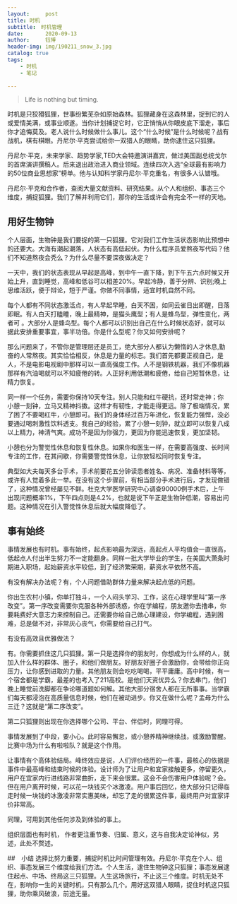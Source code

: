 ```yaml
---
layout:     post
title: 时机
subtitle:　时机管理
date:       2020-09-13
author:     钰博
header-img: img/190211_snow_3.jpg
catalog: true
tags:
    - 时机
    - 笔记
    
---
```



> Life is nothing but timing.

时机是只狡猾狐狸，世事纷繁芜杂如原始森林。狐狸藏身在这森林里，捉到它的人或爱情美满，或事业顺遂。当你计划捕捉它时，它正悄悄从你眼皮底下溜走，事后你才追悔莫及。老人说什么时候做什么事儿。这个“什么时候”是什么时候呢？战有战机，棋有棋眼。丹尼尔·平克尝试给你一双猎人的眼睛，助你逮住这只狐狸。

丹尼尔·平克，未来学家、趋势学家,TED大会特邀演讲嘉宾，做过美国副总统戈尔的首席演讲撰稿人。后来退出政治进入商业领域。连续四次入选“全球最有影响力的50位商业思想家”榜单。他与认知科学家丹尼尔·平克重名，有很多人认错哦。

丹尼尔·平克和合作者，查阅大量文献资料、研究结果。从个人和组织、事态三个维度，捕捉狐狸。我们了解并利用它们，那你的生活或许会有完全不一样的天地。

## 用好生物钟
个人层面，生物钟是我们要捉的第一只狐狸。它对我们工作生活状态影响比预想中的还要大。大海有潮起潮落，人状态有高低起伏。为什么程序员爱熬夜写代码？他们不知道熬夜会秃么？为什么尽量不要深夜做决定？

一天中，我们的状态表现从早起是高峰，到中午一直下降，到下午五六点时候又开始上升，直到睡觉，高峰和低谷可以相差20%。早起冷静，善于分辨、识别;晚上思维活跃，便于辩论，短于严谨。你做不同事情，适宜时机自然不同。

每个人都有不同状态激活点，有人早起早睡，白天不困，如同云雀日出即醒，日落即眠。有人白天打瞌睡，晚上最精神，是猫头鹰型；有人是蜂鸟型，弹性变化，两者可 。大部分人是蜂鸟型。每个人都可以识别出自己在什么时候状态好，就可以据此安排重要事宜，事半功倍。你是什么型呢？你又如何安排呢？

那么问题来了，不管你是管理层还是员工，绝大部分人都认为懒惰的人才休息,勤奋的人常熬夜。其实恰恰相反，休息是力量的标志。我们首先都要正视自己，是人，不是电影电视剧中那样可以一直高强度工作。人不是钢铁机器，我们不像机器那样有汽油喝就可以不知疲倦的转。人正好利用低潮和疲倦，给自己短暂休息，让精力恢复。

同一样一个任务，需要你保持10天专注。别人只能和红牛硬抗，还时常走神；你小憩一刻钟，立马又精神抖擞。这样才有韧性，才能走得更远。除了极端情况，累了困了不要喝红牛，小憩即可。我们的身体经过百万年进化，恢复能力强悍，没必要通过喝刺激性饮料透支。我自己的经验，累了小憩一刻钟，就立即可以恢复八成以上精力，神清气爽。成功不是因为你强力，更因为你能迅速恢复，更加坚韧。

小憩也分为警觉性休息和恢复性休息。如果你和医生一样，在需要高强度、长时间专注的工作，在其间歇，你需要警觉性休息，让你放轻松同时恢复专注。

典型如大夫每天多台手术，手术前要花五分钟读患者姓名、病况、准备材料等等，或许有人觉着多此一举。在没有这个步骤前，有相当部分手术进行后，才发现做错了，这种情况曾经屡见不鲜。杜克大学医学研究中心调查90000例手术后，上午出现问题概率1%，下午四点则是4.2%，也就是说下午正是生物钟低潮，容易出问题。这种情况在引入警觉性休息后就大幅度降低了。



## 事有始终
事情发展也有时机。事有始终，起点影响最为深远，高起点人平均值会一直很高，低起点人付出半生努力不一定能翻身。同样一批大学毕业的学生，在美国大萧条时期进入职场，起始薪资水平较低，到了经济繁荣期，薪资水平依然不高。

有没有解决办法呢？有，个人问题借助群体力量来解决起点低的问题。

你出生农村小镇，你单打独斗，一个人闷头学习、工作，这在心理学里叫“第一序改变”。第一序改变需要你克服各种外部诱惑，你在学编程，朋友邀你去撸串，你要耗费好大意志力来控制自己。还需要你给自己做心理建设，你学编程，遇到困难，总是做不对，非常灰心丧气，你需要给自己打气。

有没有高效且优雅做法？

有。你需要抓住这几只狐狸。第一只是选择你的朋友时，你想成为什么样的人，就加入什么样的群体、圈子，和他们做朋友。好朋友好圈子会激励你，会带给你正向压力，让你感到进取的力量。其他朋友则会吃吃喝喝，平平庸庸。高中时候，有一个宿舍都是学霸，最差的也考入了211高校。是他们天资优异么？你去串门，他们晚上睡觉前洗脚都在争论哪道题如何解。其他大部分宿舍人都在无所事事。当学霸们每天都浸泡在高质量信息时候，他们在被动进步。你又在做什么呢？孟母为什么三迁？这就是“第二序改变”。

第二只狐狸则出现在你选择哪个公司、平台、伴侣时，同理可得。

事情发展到了中段，要小心。此时容易懈怠，或小憩养精神继续战，或激励警醒。比赛中场为什么有啦啦队？就是这个作用。

让事情有个高体验结局。峰终效应是说，人们评价经历的一件事，最核心的依据是事件中最高峰和结束时候的体验。设计师为了让用户和宜家接触更多，停留更久，用户在宜家内行进线路非常曲折，走下来会很累。这会不会伤害用户体验呢？会。但在用户离开时候，可以花一块钱买个冰激凌。用户事后回忆，绝大部分只记得临走时候一块钱的冰激凌非常实惠美味，却忘了走的很累这件事，最终用户对宜家评价非常高。

同理，可用到其他任何涉及到体验的事上。

组织层面也有时机， 作者更注重节奏、归属、意义，这与自我决定论神似，另述，此处不赘述。

##　小结
选择比努力重要，捕捉时机比时间管理有效。丹尼尔·平克在个人、组织、事态发展三个维度给我们方法。个人生活，逮住生物钟这只狐狸；事态发展逮住起点、中场、终局这三只狐狸。人生这场旅行，不止这三个维度。时机无处不在，影响你一生的关键时机，只有那么几个。用好这双猎人眼睛，捉住时机这只狐狸，助你乘风破浪，前途无量。



